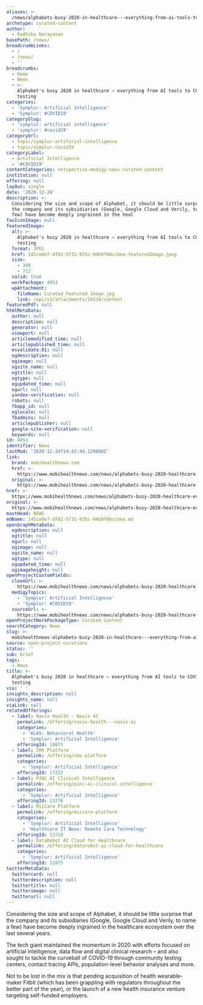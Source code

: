 ```yaml
---
aliases: >-
  /news/alphabets-busy-2020-in-healthcare---everything-from-ai-tools-to-covid-19-testing
archetype: curated-content
author:
  - Radhika Narayanan
basePath: /news/
breadcrumbLinks:
  - /
  - /news/
  - ''
breadcrumbs:
  - Home
  - News
  - >-
    Alphabet's busy 2020 in healthcare – everything from AI tools to COVID-19
    testing
categories:
  - 'Symplur: Artificial Intelligence'
  - 'Symplur: #COVID19'
categorySlug:
  - 'symplur: artificial intelligence'
  - 'symplur: #covid19'
categoryUrl:
  - topic/symplur-artificial-intelligence
  - topic/symplur-covid19
categoryLabel:
  - Artificial Intelligence
  - '#COVID19'
contentCategories: netspective-medigy-news-curated-content
institution: null
offering: null
layOut: single
date: '2020-12-24'
description: >-
  Considering the size and scope of Alphabet, it should be little surprise that
  the company and its subsidiaries (Google, Google Cloud and Verily, to name a
  few) have become deeply ingrained in the heal
favIconImage: null
featuredImage:
  alt: >-
    Alphabet's busy 2020 in healthcare – everything from AI tools to COVID-19
    testing
  format: JPEG
  href: 145ce8e7-df82-5f31-935c-94b9f68ccbea-featuredImage.jpeg
  size:
    - 399
    - 712
  valid: true
  workPackage: 4053
  wpAttachment:
    fileName: Curated_Featured_Image.jpg
    link: /api/v3/attachments/10338/content
featuredPdf: null
htmlMetaData:
  author: null
  description: null
  generator: null
  viewport: null
  articlemodified_time: null
  articlepublished_time: null
  msvalidate.01: null
  ogdescription: null
  ogimage: null
  ogsite_name: null
  ogtitle: null
  ogtype: null
  ogupdated_time: null
  ogurl: null
  yandex-verification: null
  robots: null
  fbapp_id: null
  oglocale: null
  fbadmins: null
  articlepublisher: null
  google-site-verification: null
  keywords: null
id: 4053
identifier: News
lastMod: '2020-12-24T14:43:44.129880Z'
link:
  brand: mobihealthnews.com
  href: >-
    https://www.mobihealthnews.com/news/alphabets-busy-2020-healthcare-everything-ai-tools-covid-19-testing
  original: >-
    https://www.mobihealthnews.com/news/alphabets-busy-2020-healthcare-everything-ai-tools-covid-19-testing
href: >-
  https://www.mobihealthnews.com/news/alphabets-busy-2020-healthcare-everything-ai-tools-covid-19-testing
original: >-
  https://www.mobihealthnews.com/news/alphabets-busy-2020-healthcare-everything-ai-tools-covid-19-testing
mastHead: NEWS
mdName: 145ce8e7-df82-5f31-935c-94b9f68ccbea.md
openGraphMetaData:
  ogdescription: null
  ogtitle: null
  ogurl: null
  ogimage: null
  ogsite_name: null
  ogtype: null
  ogupdated_time: null
  ogimageheight: null
openProjectCustomFields:
  cleanUrl: >-
    https://www.mobihealthnews.com/news/alphabets-busy-2020-healthcare-everything-ai-tools-covid-19-testing
  medigyTopics:
    - 'Symplur: Artificial Intelligence'
    - 'Symplur: #COVID19'
  sourceUrl: >-
    https://www.mobihealthnews.com/news/alphabets-busy-2020-healthcare-everything-ai-tools-covid-19-testing
openProjectWorkPackageType: Curated Content
searchCategory: News
slug: >-
  mobihealthnews-alphabets-busy-2020-in-healthcare---everything-from-ai-tools-to-covid-19-testing
source: open-project-curations
status: ''
sub: brief
tags:
  - News
title: >-
  Alphabet's busy 2020 in healthcare – everything from AI tools to COVID-19
  testing
via: ' '
insights_description: null
insights_name: null
viaLink: null
relatedOfferings:
  - label: Navix Health - Navix AI
    permalink: /offering/navix-health---navix-ai
    categories:
      - 'KLAS: Behavioral Health'
      - 'Symplur: Artificial Intelligence'
    offeringId: 18073
  - label: CMX Platform
    permalink: /offering/cmx-platform
    categories:
      - 'Symplur: Artificial Intelligence'
    offeringId: 17222
  - label: PINC AI Clinical Intelligence
    permalink: /offering/pinc-ai-clinical-intelligence
    categories:
      - 'Symplur: Artificial Intelligence'
    offeringId: 13776
  - label: MiiCare Platform
    permalink: /offering/miicare-platform
    categories:
      - 'Symplur: Artificial Intelligence'
      - 'Healthcare IT News: Remote Care Technology'
    offeringId: 13728
  - label: DataRobot AI Cloud for Healthcare
    permalink: /offering/datarobot-ai-cloud-for-healthcare
    categories:
      - 'Symplur: Artificial Intelligence'
    offeringId: 12875
twitterMetaData:
  twittercard: null
  twitterdescription: null
  twittertitle: null
  twitterimage: null
  twitterurl: null
---
```

<p>Considering the size and scope of Alphabet, it should be little surprise that the company and its subsidiaries (Google, Google Cloud and Verily, to name a few) have become deeply ingrained in the healthcare ecosystem over the last several years.</p><p>The tech giant maintained the momentum in 2020 with efforts focused on artificial intelligence, data flow and digital clinical research – and also sought to tackle the curveball of COVID-19 through community testing centers, contact tracing APIs, population-level behavior analyses and more.</p><p>Not to be lost in the mix is that pending acquisition of health wearable-maker Fitbit&nbsp;(which has been grappling with regulators throughout the better part of the year),&nbsp;or the launch of a new health insurance venture targeting self-funded employers.<br>&nbsp;</p>